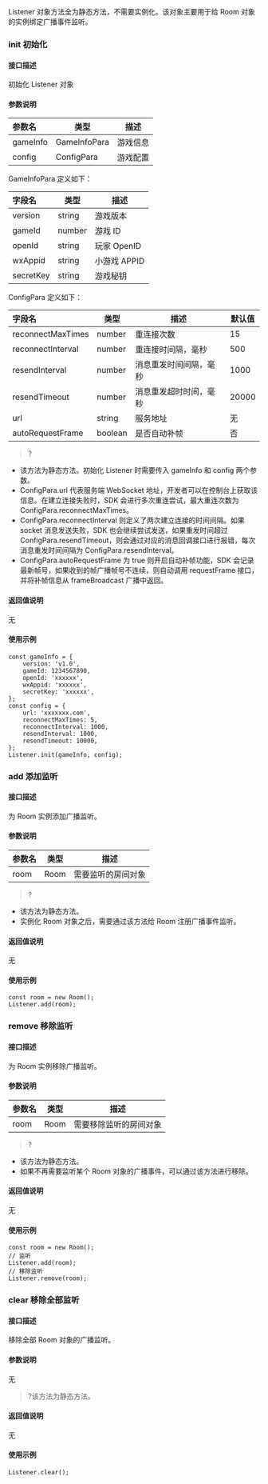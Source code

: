 
Listener 对象方法全为静态方法，不需要实例化。该对象主要用于给 Room 对象的实例绑定广播事件监听。

### init 初始化

#### 接口描述
初始化 Listener 对象


#### 参数说明

|参数名|类型|描述|
|:---|---|---|
|gameInfo|GameInfoPara|游戏信息|
|config|ConfigPara|游戏配置|

GameInfoPara 定义如下：

|字段名|类型|描述|
|:---|---|---|
|version|string|游戏版本|
|gameId|number|游戏 ID|
|openId|string|玩家 OpenID|
|wxAppid|string|小游戏 APPID|
|secretKey|string|游戏秘钥|

ConfigPara 定义如下：

|字段名|类型|描述|默认值|
|:---|---|---|---|
|reconnectMaxTimes|number|重连接次数|15|
|reconnectInterval|number|重连接时间隔，毫秒|500|
|resendInterval|number|消息重发时间间隔，毫秒|1000|
|resendTimeout|number|消息重发超时时间，毫秒|20000|
|url|string|服务地址|无|
|autoRequestFrame|boolean|是否自动补帧|否|


>?
- 该方法为静态方法。初始化 Listener 时需要传入 gameInfo 和 config 两个参数。
- ConfigPara.url 代表服务端 WebSocket 地址，开发者可以在控制台上获取该信息。在建立连接失败时，SDK 会进行多次重连尝试，最大重连次数为 ConfigPara.reconnectMaxTimes。
- ConfigPara.reconnectInterval 则定义了两次建立连接的时间间隔。如果 socket 消息发送失败，SDK 也会继续尝试发送，如果重发时间超过 ConfigPara.resendTimeout，则会通过对应的消息回调接口进行报错，每次消息重发时间间隔为 ConfigPara.resendInterval。
- ConfigPara.autoRequestFrame 为 true 则开启自动补帧功能，SDK 会记录最新帧号，如果收到的帧广播帧号不连续，则自动调用 requestFrame 接口，并将补帧信息从 frameBroadcast 广播中返回。


#### 返回值说明
无

#### 使用示例

```
const gameInfo = {
	version: 'v1.0',
	gameId: 1234567890,
	openId: 'xxxxxx',
	wxAppid: 'xxxxxx',
	secretKey: 'xxxxxx',
};
const config = {
	url: 'xxxxxxx.com',
	reconnectMaxTimes: 5,
	reconnectInterval: 1000,
	resendInterval: 1000,
	resendTimeout: 10000,
};
Listener.init(gameInfo, config);
```



### add 添加监听

#### 接口描述
为 Room 实例添加广播监听。

#### 参数说明

|参数名|类型|描述|
|:---|---|---|
|room|Room|需要监听的房间对象|


>?
- 该方法为静态方法。
- 实例化 Room 对象之后，需要通过该方法给 Room 注册广播事件监听。


#### 返回值说明
无



#### 使用示例

```
const room = new Room();
Listener.add(room);
```

### remove 移除监听

#### 接口描述
为 Room 实例移除广播监听。

#### 参数说明

|参数名|类型|描述|
|:---|---|---|
|room|Room|需要移除监听的房间对象|


>?
- 该方法为静态方法。
- 如果不再需要监听某个 Room 对象的广播事件，可以通过该方法进行移除。


#### 返回值说明
无



#### 使用示例

```
const room = new Room();
// 监听
Listener.add(room);
// 移除监听
Listener.remove(room);
```

### clear 移除全部监听

#### 接口描述
移除全部 Room 对象的广播监听。

#### 参数说明
无


>?该方法为静态方法。

#### 返回值说明
无



#### 使用示例

```
Listener.clear();
```
